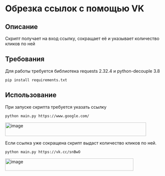 # Обрезка ссылок с помощью VK

## Описание
Скрипт получает на вход ссылку, сокращает её и указывает количество кликов по ней
## Требования
Для работы требуется библиотека requests 2.32.4 и python-decouple 3.8
```
pip install requirements.txt
```

## Использование
При запуске скрипта требуется указать ссылку 
```
python main.py https://www.google.com/
```
<img width="456" height="44" alt="image" src="https://github.com/user-attachments/assets/6096b887-dd44-4a3e-96ad-1165b617433d" />


Если ссылка уже сокращена скрипт выдаст количество кликов по ней.
```
python main.py https://vk.cc/snBwO
```
<img width="415" height="40" alt="image" src="https://github.com/user-attachments/assets/ca8c4d2e-2a48-4a4e-a7c9-36f7f47e7ed5" />


